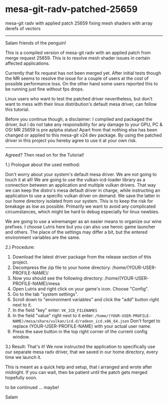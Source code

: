 # mesa-git-radv-patched-25659
mesa-git radv with applied patch 25659 fixing mesh shaders with array derefs of vectors

--------------------------------------------------------------------------------------------

Salam friends of the penguin!

This is a compiled version of mesa-git radv with an applied patch from merge request 25659.
This is to resolve mesh shader issues in certain affected applications. 

Currently that fix request has not been merged yet. After initial tests though the MR seems
to resolve the issue for a couple of users at the cost of possible performance loss. On the
other hand some users reported this to be running just fine without fps drops.

Linux users who want to test the patched driver nevertheless, but don't want to mess with 
their linux distribution's default mesa driver, can follow this tutorial.

Before you continue though, a disclaimer: I compiled and packaged the driver, but i do not 
take any responsibility for any damage to your GPU, PC & OS! MR 25659 is pre aplpha status! 
Apart from that nothing else has been changed or applied to this mesa-git v24 dev package.
By using the patched driver in this project you hereby agree to use it at your own risk.

----

Agreed? Then read on for the Tutorial!

1.) Prologue about the used method:

Don't worry about your system's default mesa driver. We are not going to touch it at all!
We are going to use the vulkan-icd-loader library as a connection between an application
and multiple vulkan drivers. That way we can keep the distro's mesa default driver in
charge, while instructing an application to use a specific vulkan driver on demand. 
We save the latter in our home directory isolated from our system. This is to keep 
the risk for breakage as low as possible. Primarily we want to avoid any complicated 
circumstances, which might be hard to debug especially for linux newbies. 

We are going to use a winemanger as an easier means to organize our wine prefixes.
I choose Lutris here but you can also use heroic game launcher and others. The place
of the settings may differ a bit, but the entered environment variables are the same.

2.) Procedure:

1. Download the latest driver package from the release section of this project.
2. Decompress the zip file to your home directory: /home/(YOUR-USER-PROFILE-NAME)/
3. Now you should see the following directory: /home/(YOUR-USER-PROFILE-NAME)/mesa
4. Open Lutris and right click on your game's icon. Choose "Config".
5. Go to the tab "system settings".
6. Scroll down to "environment variables" and click the "add" button right next to it.
7. In the field "key" enter: `VK_ICD_FILENAMES`
8. In the field "value" right next to it enter:
   `/home/(YOUR-USER-PROFILE-NAME)/mesa/share/vulkan/icd.d/radeon_icd.x86_64.json`
   Don't forget to replace (YOUR-USER-PROFILE-NAME) with your actual user name.
9. Press the save button in the top right corner of the current config window.

3.) Result:
That's it! We now instructed the application to specifically use our separate mesa 
radv driver, that we saved in our home directory, every time we launch it.

This is meant as a quick help and setup, that i arranged and wrote after midnight.
If you can wait, then be patient until the patch gets merged hopefully soon.

to be continued ... maybe! 

Salam
